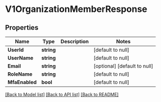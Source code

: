 # V1OrganizationMemberResponse

## Properties
Name | Type | Description | Notes
------------ | ------------- | ------------- | -------------
**UserId** | **string** |  | [default to null]
**UserName** | **string** |  | [default to null]
**Email** | **string** |  | [optional] [default to null]
**RoleName** | **string** |  | [default to null]
**MfaEnabled** | **bool** |  | [default to null]

[[Back to Model list]](../README.md#documentation-for-models) [[Back to API list]](../README.md#documentation-for-api-endpoints) [[Back to README]](../README.md)

